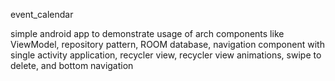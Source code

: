event_calendar

simple android app to demonstrate usage of arch components like ViewModel, repository pattern, ROOM database, navigation component with single activity application, recycler view, recycler view animations, swipe to delete, and bottom navigation
